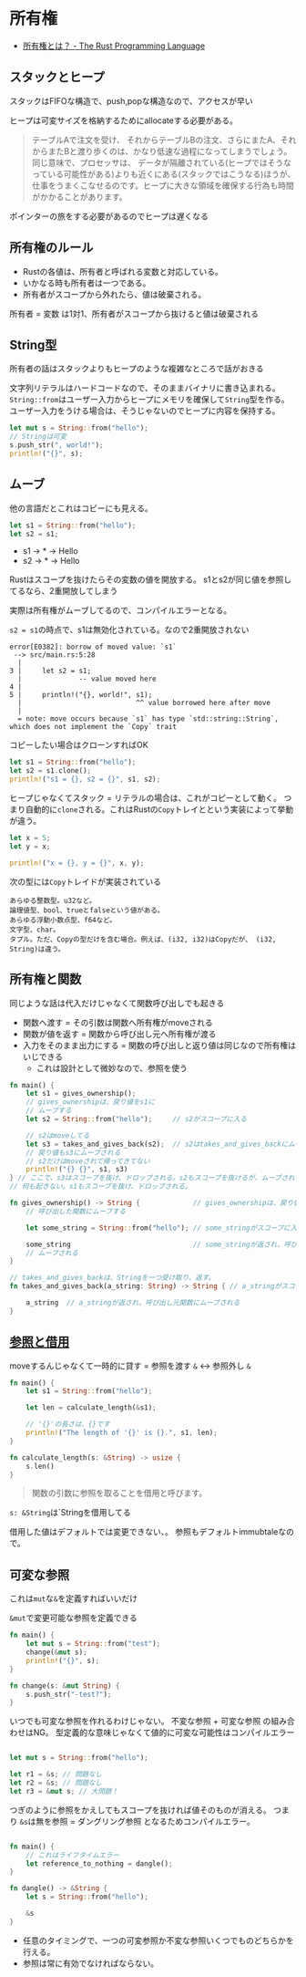 # 所有権

- [所有権とは？ - The Rust Programming Language](https://doc.rust-jp.rs/book/second-edition/ch04-01-what-is-ownership.html)

## スタックとヒープ

スタックはFIFOな構造で、push,popな構造なので、アクセスが早い

ヒープは可変サイズを格納するためにallocateする必要がある。

> テーブルAで注文を受け、 それからテーブルBの注文、さらにまたA、それからまたBと渡り歩くのは、かなり低速な過程になってしまうでしょう。 同じ意味で、プロセッサは、 データが隔離されている(ヒープではそうなっている可能性がある)よりも近くにある(スタックではこうなる)ほうが、 仕事をうまくこなせるのです。ヒープに大きな領域を確保する行為も時間がかかることがあります。

ポインターの旅をする必要があるのでヒープは遅くなる

## 所有権のルール

- Rustの各値は、所有者と呼ばれる変数と対応している。
- いかなる時も所有者は一つである。
- 所有者がスコープから外れたら、値は破棄される。

所有者 = 変数 は1対1、所有者がスコープから抜けると値は破棄される

## String型

所有者の話はスタックよりもヒープのような複雑なところで話がおきる


文字列リテラルはハードコードなので、そのままバイナリに書き込まれる。
`String::from`はユーザー入力からヒープにメモリを確保して`String`型を作る。
ユーザー入力をうける場合は、そうじゃないのでヒープに内容を保持する。

```rust
let mut s = String::from("hello");
// Stringは可変
s.push_str(", world!");
println!("{}", s);
```

## ムーブ

他の言語だとこれはコピーにも見える。

```rust
let s1 = String::from("hello");
let s2 = s1;
```

- s1 -> * -> Hello
- s2 -> * -> Hello

Rustはスコープを抜けたらその変数の値を開放する。
s1とs2が同じ値を参照してるなら、2重開放してしまう

実際は所有権がムーブしてるので、コンパイルエラーとなる。

`s2 = s1`の時点で、s1は無効化されている。なので2重開放されない

```
error[E0382]: borrow of moved value: `s1`
 --> src/main.rs:5:28
  |
3 |     let s2 = s1;
  |              -- value moved here
4 | 
5 |     println!("{}, world!", s1);
  |                            ^^ value borrowed here after move
  |
  = note: move occurs because `s1` has type `std::string::String`, which does not implement the `Copy` trait
```

コピーしたい場合はクローンすればOK

```rust
let s1 = String::from("hello");
let s2 = s1.clone();
println!("s1 = {}, s2 = {}", s1, s2);
```


ヒープじゃなくてスタック = リテラルの場合は、これがコピーとして動く。
つまり自動的に`clone`される。これはRustの`Copy`トレイとという実装によって挙動が違う。

```rust
let x = 5;
let y = x;

println!("x = {}, y = {}", x, y);
```

次の型には`Copy`トレイドが実装されている



    あらゆる整数型。u32など。
    論理値型、bool、trueとfalseという値がある。
    あらゆる浮動小数点型、f64など。
    文字型、char。
    タプル。ただ、Copyの型だけを含む場合。例えば、(i32, i32)はCopyだが、 (i32, String)は違う。


## 所有権と関数
   
同じような話は代入だけじゃなくて関数呼び出しでも起きる

- 関数へ渡す = その引数は関数へ所有権がmoveされる
- 関数が値を返す = 関数から呼び出し元へ所有権が渡る
- 入力をそのまま出力にする = 関数の呼び出しと返り値は同じなので所有権はいじできる
    - これは設計として微妙なので、参照を使う

```rust
fn main() {
    let s1 = gives_ownership();
    // gives_ownershipは、戻り値をs1に
    // ムーブする
    let s2 = String::from("hello");     // s2がスコープに入る

    // s2はmoveしてる
    let s3 = takes_and_gives_back(s2);  // s2はtakes_and_gives_backにムーブされ
    // 戻り値もs3にムーブされる
    // s2だけはmoveされて帰ってきてない
    println!("{} {}", s1, s3)
} // ここで、s3はスコープを抜け、ドロップされる。s2もスコープを抜けるが、ムーブされているので、
// 何も起きない。s1もスコープを抜け、ドロップされる。

fn gives_ownership() -> String {             // gives_ownershipは、戻り値を
    // 呼び出した関数にムーブする

    let some_string = String::from("hello"); // some_stringがスコープに入る

    some_string                              // some_stringが返され、呼び出し元関数に
    // ムーブされる
}

// takes_and_gives_backは、Stringを一つ受け取り、返す。
fn takes_and_gives_back(a_string: String) -> String { // a_stringがスコープに入る。

    a_string  // a_stringが返され、呼び出し元関数にムーブされる
}

```

## [参照と借用](https://doc.rust-jp.rs/book/second-edition/ch04-02-references-and-borrowing.html)

moveするんじゃなくて一時的に貸す = 参照を渡す `&` <-> 参照外し `&`

```rust
fn main() {
    let s1 = String::from("hello");

    let len = calculate_length(&s1);

    // '{}'の長さは、{}です
    println!("The length of '{}' is {}.", s1, len);
}

fn calculate_length(s: &String) -> usize {
    s.len()
}
```

> 関数の引数に参照を取ることを借用と呼びます。


`s: &String`は`Stringを借用してる

借用した値はデフォルトでは変更できない、。
参照もデフォルトimmubtaleなので。

## 可変な参照

これは`mut`な`&`を定義すればいいだけ

`&mut`で変更可能な参照を定義できる

```rust
fn main() {
    let mut s = String::from("test");
    change(&mut s);
    println!("{}", s);
}

fn change(s: &mut String) {
    s.push_str("-test?");
}
```

いつでも可変な参照を作れるわけじゃない。
不変な参照 + 可変な参照 の組み合わせはNG。
型定義的な意味じゃなくて値的に可変な可能性はコンパイルエラー
```rust

let mut s = String::from("hello");

let r1 = &s; // 問題なし
let r2 = &s; // 問題なし
let r3 = &mut s; // 大問題！

```

つぎのように参照をかえしてもスコープを抜ければ値そのものが消える。
つまり `&s`は無を参照 = ダングリング参照 となるためコンパイルエラー。

```rust

fn main() {
    // これはライフタイムエラー
    let reference_to_nothing = dangle();
}

fn dangle() -> &String {
    let s = String::from("hello");

    &s
}

```


- 任意のタイミングで、一つの可変参照か不変な参照いくつでものどちらかを行える。
- 参照は常に有効でなければならない。
